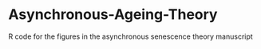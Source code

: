 # Asynchronous-Ageing-Theory

R code for the figures in the asynchronous senescence theory manuscript
